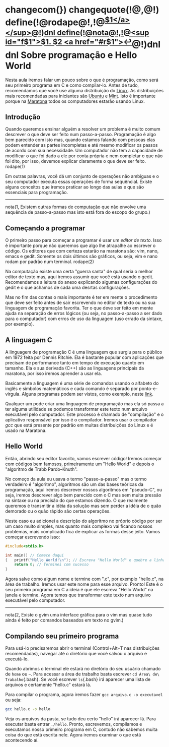 changecom(<!--,-->}) changequote(!@,@!)
define(!@rodape@!,!@<sup id="r$1"><a href="#f$1">$1</a></sup>@!)dnl
define(!@nota@!,!@<sup id="f$1">$1. $2 <a href="#r$1">↩</a></sup>@!)dnl
dnl
Sobre programação e Hello World
===============================
Nesta aula iremos falar um pouco sobre o que é programação, como será seu primeiro programa em C e como compilar-lo.
Antes de tudo, recomendamos que você use alguma distribuição do [Linux][1].
As distribuições mais recomendadas para iniciantes são [Ubuntu][2] e [Mint][3]. Isto é importante porque na [Maratona][4] todos os computadores estarão usando Linux.

[1]: http://pt.wikipedia.org/wiki/Linux "Kernel Linux"
[2]: http://www.ubuntu.com/ "Ubunto Linux"
[3]: http://www.linuxmint.com/ "Linux Mint"
[4]: http://maratona.ime.usp.br/ambiente14.html "Ambiente computacional da Maratona"

Introdução
----------
Quando queremos ensinar alguém a resolver um problema é muito comum descrever o que deve ser feito num passo-a-passo. Programação é algo bem parecido com isto mas, quando estamos falando com pessoas elas podem entender as partes incompletas e até mesmo modificar os passos de acordo com sua necessidade. Um computador não tem a capacidade de modificar o que foi dado a ele por conta própria e nem completar o que não foi dito, por isso, devemos explicar claramente o que deve ser feito. rodape(1)

Em outras palavras, você dá um conjunto de operações não ambíguas e o seu computador executa essas operações de forma sequêncial. Existe alguns conceitos que iremos praticar ao longo das aulas e que são essenciais para programação.

- - -
nota(1,
Existem outras formas de computação que não envolve uma sequência de passo-a-passo mas isto está fora do escopo do grupo.)

Começando a programar
---------------------
O primeiro passo para começar a programar é usar um *editor de texto*. Isso é importante porque não queremos que algo lhe atrapalhe ao escrever o código. Os editores que com certeza estarão na maratona são: vim, nano, emacs e gedit. Somente os dois últimos são gráficos, ou seja, vim e nano rodam por padrão num terminal. rodape(2) 

Na computação existe uma certa "guerra santa" de qual seria o melhor editor de texto mas, aqui iremos assumir que você está usando o gedit. Recomendamos a leitura do anexo explicando algumas configurações do gedit e o que achamos de cada uma desrtas configurações.

Mas no fim das contas o mais importante é ter em mente o procedimento que deve ser feito antes de sair escrevendo no editor de texto ou na sua linguagem de programação favorita. Ter o que deve ser feito em mente ajuda na separação de erros lógicos (ou seja, no passo-a-passo a ser dado para o computador) com erros de uso da linguagem (uso errado da sintaxe, por exemplo).

A linguagem C
-------------
A linguagem de programação C é uma linguagem que surgiu para o público em 1972 feita por Dennis Ritchie. Ela é bastante popular com aplicações que precisam de performance tanto em tempo de execução quanto em tamanho. Ela e sua derivada (C++) são as linguagens principais da maratona, por isso iremos aprender a usar ela.  

Basicamente a linguagem é uma série de comandos usando o alfabeto do inglês e símbolos matemáticos e cada comando é separado por ponto-e-virgula. Alguns programas podem ser vistos, como exemplo, neste [link](códigos.html).  

Qualquer um pode criar uma linguagem de programação mas ela só passa a ter alguma utilidade se podemos transformar este texto num arquivo executável pelo computador. Este processo é chamado de "compilação" e o aplicativo responsável por isso é o compilador. Iremos usar o compilador *gcc* que está presente por padrão em muitas distribuições do Linux e é usado na Maratona.

Hello World
-----------
Então, abrindo seu editor favorito, vamos escrever código! Iremos começar com códigos bem famosos, primeiramente um "Hello World" e depois o "algoritmo de Trabb Pardo–Knuth".  

No começo da aula eu usava o termo "passo-a-passo" mas o termo verdadeiro é "algoritmo", algoritmos são um das bases teóricas da programação, aqui iremos descrever nossos algoritmos em "pseudo-C", ou seja, iremos descrever algo bem parecido com o C mas sem muita pressão na sintaxe ou na precisão do que estamos dizendo. O que realmente queremos é transmitir a idéia da solução mas sem perder a idéia de o quão demorado ou o quão rápido são certas operações.  

Neste caso eu adicionei a descrição do algorítmo no próprio código por ser um caso muito simples, mas quanto mais complexo vai ficando nossos problemas, mais complicado fica de explicar as formas desse jeito. Vamos começar escrevendo isso:

```c
#include<stdio.h>

int main() // Comece daqui
{	printf("Hello World!\n"); // Escreva "Hello World" e quebre a linha
	return 0; // Terminei com sucesso
}
```

Agora salve como algum nome e termine com ".c", por exemplo "hello.c", na área de trabalho. Iremos usar este nome para esse arquivo. Pronto! Este é o seu primeiro programa em C a ideia é que ele escreva "Hello World" na janela e termine. Agora temos que transformar este texto num arquivo executável pelo computador.

- - -
nota(2,
Existe o gvim uma interface gráfica para o vim mas quase tudo ainda é feito por comandos baseados em texto no gvim.)

Compilando seu primeiro programa
--------------------------------
Para usá-lo precisaremos abrir o terminal (Control+Alt+T nas distribuições recomendadas), navegar até o diretório que você salvou o arquivo e executá-lo.  

Quando abrimos o terminal ele estará no diretório do seu usuário chamado de `home` ou `~`. Para acessar a área de trabalho basta escrever `cd Área\ de\ Trabalho`{.bash}. Se você escrever `ls`{.bash} irá aparecer uma lista de arquivos e certamente "hello.c" estará lá.  

Para compilar o programa, agora iremos fazer `gcc arquivo.c -o executavel` ou seja:

```bash
gcc hello.c -o hello
```

Veja os arquivos da pasta, se tudo deu certo "hello" irá aparecer lá. Para executar basta entrar `./hello`. Pronto, escrevemos, compilamos e executamos nosso primeiro programa em C, contudo não sabemos muita coisa do que está escrita nele. Agora iremos examinar o que está acontecendo aí.